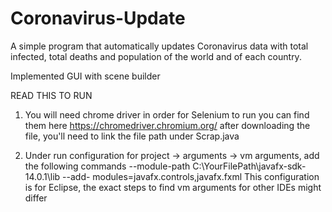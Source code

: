 # Coronavirus-Update
A simple program that automatically updates Coronavirus data with total infected, total deaths and population of the world and of each country. 

Implemented GUI with scene builder 

READ THIS TO RUN
1) You will need chrome driver in order for Selenium to run you can find them here https://chromedriver.chromium.org/ after downloading the   file, you'll need to link the file path under Scrap.java

2) Under run configuration for project -> arguments -> vm arguments, add the following commands 
   --module-path  C:\YourFilePath\javafx-sdk-14.0.1\lib --add-       modules=javafx.controls,javafx.fxml
   This configuration is for Eclipse, the exact steps to find vm arguments for other IDEs might differ
